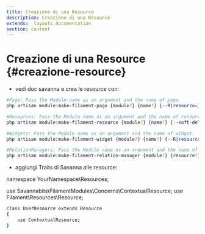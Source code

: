 ```yaml
---
title: Creazione di una Resource
description: Creazione di una Resource
extends: _layouts.documentation
section: content
---
```


# Creazione di una Resource {#creazione-resource}


- vedi doc savanna e crea le resource con:

```bash
#Page: Pass the Module name as an argument and the name of page.
php artisan module:make-filament-page {module?} {name?} {--R|resource=} {--T|type=} {--F|force}

#Resources: Pass the Module name as an argument and the name of resources.
php artisan module:make-filament-resource {module?} {name?} {--soft-deletes} {--view} {--G|generate} {--S|simple} {--F|force}

#Widgets: Pass the Module name as an argument and the name of widget.
php artisan module:make-filament-widget {module?} {name?} {--R|resource=} {--C|chart} {--T|table} {--S|stats-overview} {--F|force}

#RelationManagers: Pass the Module name as an argument and the name of RelationManager.
php artisan module:make-filament-relation-manager {module?} {resource?} {relationship?} {recordTitleAttribute?} {--attach} {--associate} {--soft-deletes} {--view} {--F|force}
```

- aggiungi Traits di Savanna alle resource:

namespace YourNamespace\Resources;

use Savannabits\FilamentModules\Concerns\ContextualResource;
use Filament\Resources\Resource;

```bash
class UserResource extends Resource
{
    use ContextualResource;
}
```
